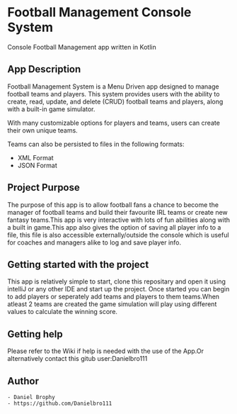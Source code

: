 # Football Management Console System

Console Football Management app written in Kotlin

## App Description
Football Management System is a Menu Driven app designed to manage football teams and players. This system provides users with the ability to create, read, update, and delete (CRUD) football teams and players, along with a built-in game simulator.

With many customizable options for players and teams, users can create their own unique teams. 

Teams can also be persisted to files in the following formats:
   - XML Format
   - JSON Format

 ## Project Purpose 
 The purpose of this app is to allow football fans a chance to become the manager of football teams and build their favourite IRL teams or create new fantasy teams.This app is very 
 interactive with lots of fun abilities along with a built in game.This app also gives the option of saving all player info to a file, this file is also accessible externally/outside the console  which is useful for coaches and managers alike to log and save player info.

 ## Getting started with the project
 This app is relatively simple to start, clone this repositary and open it using intelliJ or any other IDE and start up the project.
 Once started you can begin to add players or seperately add teams and players to them teams.When atleast 2 teams are created the game simulation will play using different values to 
 calculate the winning score.

 ## Getting help 
 Please refer to the Wiki if help is needed with the use of the App.Or alternatively contact this gitub user:Danielbro111

 ## Author 
    - Daniel Brophy
    - https://github.com/Danielbro111
 
 

 
 
 
